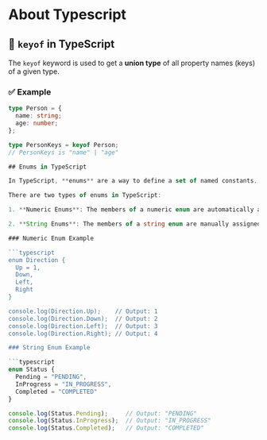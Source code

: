 # About Typescript
## 🔑 `keyof` in TypeScript

The `keyof` keyword is used to get a **union type** of all property names (keys) of a given type.

### ✅ Example
```ts
type Person = {
  name: string;
  age: number;
};

type PersonKeys = keyof Person;
// PersonKeys is "name" | "age"

## Enums in TypeScript

In TypeScript, **enums** are a way to define a set of named constants. These constants can be either numeric or string-based. Enums help to create a meaningful set of values that can be used in your code for readability and maintainability.

There are two types of enums in TypeScript:

1. **Numeric Enums**: The members of a numeric enum are automatically assigned incremental values, starting from `0` by default.

2. **String Enums**: The members of a string enum are manually assigned string values.

### Numeric Enum Example

```typescript
enum Direction {
  Up = 1,
  Down,
  Left,
  Right
}

console.log(Direction.Up);    // Output: 1
console.log(Direction.Down);  // Output: 2
console.log(Direction.Left);  // Output: 3
console.log(Direction.Right); // Output: 4

### String Enum Example

```typescript
enum Status {
  Pending = "PENDING",
  InProgress = "IN_PROGRESS",
  Completed = "COMPLETED"
}

console.log(Status.Pending);     // Output: "PENDING"
console.log(Status.InProgress);  // Output: "IN_PROGRESS"
console.log(Status.Completed);   // Output: "COMPLETED"


